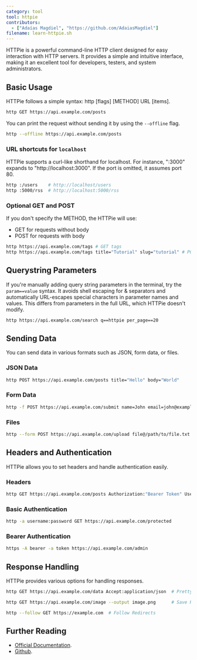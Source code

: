 ```yaml
---
category: tool
tool: httpie
contributors:
  - ["Adaías Magdiel", "https://github.com/AdaiasMagdiel"]
filename: learn-httpie.sh
---
```


HTTPie is a powerful command-line HTTP client designed for easy interaction
with HTTP servers. It provides a simple and intuitive interface, making it an
excellent tool for developers, testers, and system administrators.

## Basic Usage

HTTPie follows a simple syntax: http [flags] [METHOD] URL [items].

```bash
http GET https://api.example.com/posts
```

You can print the request without sending it by using the `--offline` flag.

```bash
http --offline https://api.example.com/posts
```

### URL shortcuts for `localhost`

HTTPie supports a curl-like shorthand for localhost. For instance, ":3000"
expands to "http://localhost:3000". If the port is omitted, it assumes port 80.

```bash
http :/users    # http://localhost/users
http :5000/rss  # http://localhost:5000/rss
```

### Optional GET and POST

If you don't specify the METHOD, the HTTPie will use:

- GET for requests without body
- POST for requests with body

```bash
http https://api.example.com/tags # GET tags
http https://api.example.com/tags title="Tutorial" slug="tutorial" # POST a new tag
```

## Querystring Parameters


If you're manually adding query string parameters in the terminal, try the
`param==value` syntax. It avoids shell escaping for & separators and
automatically URL-escapes special characters in parameter names and values.
This differs from parameters in the full URL, which HTTPie doesn't modify.

```bash
http https://api.example.com/search q==httpie per_page==20
```

## Sending Data

You can send data in various formats such as JSON, form data, or files.

### JSON Data

```bash
http POST https://api.example.com/posts title="Hello" body="World"
```

### Form Data

```bash
http -f POST https://api.example.com/submit name=John email=john@example.com
```

### Files

```bash
http --form POST https://api.example.com/upload file@/path/to/file.txt
```

## Headers and Authentication

HTTPie allows you to set headers and handle authentication easily.

### Headers

```bash
http GET https://api.example.com/posts Authorization:"Bearer Token" User-Agent:"HTTPie"
```

### Basic Authentication

```bash
http -a username:password GET https://api.example.com/protected
```

### Bearer Authentication

```bash
https -A bearer -a token https://api.example.com/admin
```

## Response Handling

HTTPie provides various options for handling responses.

```bash
http GET https://api.example.com/data Accept:application/json  # Pretty Print JSON

http GET https://api.example.com/image --output image.png      # Save Response to File

http --follow GET https://example.com  # Follow Redirects
```

## Further Reading

- [Official Documentation](https://httpie.io/docs/cli).
- [Github](https://github.com/httpie).

